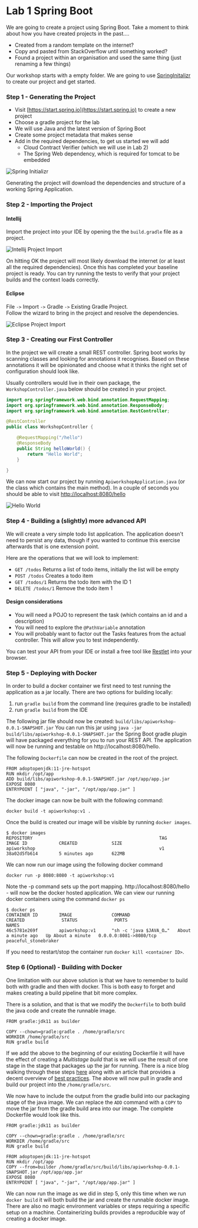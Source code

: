 # Lab 1 Spring Boot

We are going to create a project using Spring Boot. Take a moment to think about how you have created projects in the past....

* Created from a random template on the internet?
* Copy and pasted from StackOverflow until something worked?
* Found a project within an organisation and used the same thing (just renaming a few things)

Our workshop starts with a empty folder. We are going to use [SpringInitalizr](https://start.spring.io) to create our project and get started.

### Step 1 - Generating the Project

* Visit [https://start.spring.io](https://start.spring.io) to create a new project
* Choose a gradle project for the lab
* We will use Java and the latest version of Spring Boot
* Create some project metadata that makes sense
* Add in the required dependencies, to get us started we will add
   * Cloud Contract Verifier (which we will use in Lab 2)
   * The Spring Web dependency, which is required for tomcat to be embedded

![Spring Initializr](01A-initializr-config.png)

Generating the project will download the dependencies and structure of a working Spring Application. 

### Step 2 - Importing the Project

#### Intellij

Import the project into your IDE by opening the the `build.gradle` file as a project.

![Intellij Project Import](01B-sample-import.png)

On hitting OK the project will most likely download the internet (or at least all the required dependencies). 
Once this has completed your baseline project is ready. 
You can try running the tests to verify that your project builds and the context loads correctly.

#### Eclipse

File `->` Import `->` Gradle `->` Existing Gradle Project.    
Follow the wizard to bring in the project and resolve the dependencies.
 

![Eclipse Project Import](01B2-eclipse.png)

### Step 3 - Creating our First Controller

In the project we will create a small REST controller. 
Spring boot works by scanning classes and looking for annotations it recognises.
Based on these annotations it will be opinionated and choose what it thinks the right set of configuration should look like.

Usually controllers would live in their own package, the `WorkshopController.java` below should be created in your project.

```java
import org.springframework.web.bind.annotation.RequestMapping;
import org.springframework.web.bind.annotation.ResponseBody;
import org.springframework.web.bind.annotation.RestController;

@RestController
public class WorkshopController {

    @RequestMapping("/hello")
    @ResponseBody
    public String helloWorld() {
        return "Hello World";
    }

}
```

We can now start our project by running `ApiworkshopApplication.java` (or the class which contains the main method). 
In a couple of seconds you should be able to visit [http://localhost:8080/hello](http://localhost:8080/hello)

![Hello World](01C-hello-world.png)

### Step 4 - Building a (slightly) more advanced API

We will create a very simple todo list application.
The application doesn't need to persist any data, though if you wanted to continue this exercise afterwards that is one extension point.

Here are the operations that we will look to implement:

* `GET /todos` Returns a list of todo items, initially the list will be empty
* `POST /todos` Creates a todo item
* `GET /todos/1` Returns the todo item with the ID 1
* `DELETE /todos/1` Remove the todo item 1

#### Design considerations

* You will need a POJO to represent the task (which contains an id and a description)
* You will need to explore the `@PathVariable` annotation
* You will probably want to factor out the Tasks features from the actual controller. 
This will allow you to test independently. 

You can test your API from your IDE or install a free tool like [Restlet](https://chrome.google.com/webstore/detail/restlet-client-rest-api-t/aejoelaoggembcahagimdiliamlcdmfm?hl=en) 
into your browser. 

### Step 5 - Deploying with Docker

In order to build a docker container we first need to test running the application as a jar locally. 
There are two options for building locally:

1. run `gradle build` from the command line (requires gradle to be installed)
1. run `gradle build` from the IDE

The following jar file should now be created: `build/libs/apiworkshop-0.0.1-SNAPSHOT.jar`
You can run this jar using `java -jar build/libs/apiworkshop-0.0.1-SNAPSHOT.jar` the Spring Boot gradle plugin will have packaged 
everything for you to run your REST API. 
The application will now be running and testable on http://localhost:8080/hello.

The following `Dockerfile` can now be created in the root of the project.

```
FROM adoptopenjdk:11-jre-hotspot
RUN mkdir /opt/app
ADD build/libs/apiworkshop-0.0.1-SNAPSHOT.jar /opt/app/app.jar
EXPOSE 8080
ENTRYPOINT [ "java", "-jar", "/opt/app/app.jar" ]
```

The docker image can now be built with the following command:

`docker build -t apiworkshop:v1 .`

Once the build is created our image will be visible by running `docker images`.

```
$ docker images
REPOSITORY                                                TAG                 IMAGE ID            CREATED             SIZE
apiworkshop                                               v1                  38a02d5fb614        5 minutes ago       622MB
```

We can now run our image using the following docker command

`docker run -p 8080:8080 -t apiworkshop:v1`

Note the -p command sets up the port mapping. http://localhost:8080/hello - will now be the docker hosted application. 
We can view our running docker containers using the command `docker ps`

```
$ docker ps
CONTAINER ID        IMAGE               COMMAND                  CREATED              STATUS              PORTS                    NAMES
46c5781e269f        apiworkshop:v1      "sh -c 'java $JAVA_O…"   About a minute ago   Up About a minute   0.0.0.0:8081->8080/tcp   peaceful_stonebraker
```

If you need to restart/stop the container run `docker kill <container ID>`.

### Step 6 (Optional) - Building with Docker

One limitation with our above solution is that we have to remember to build both with gradle and then with docker. 
This is both easy to forget and makes creating a build pipeline that bit more complex.

There is a solution, and that is that we modify the `Dockerfile` to both build the java code and create the runnable image. 

```
FROM gradle:jdk11 as builder

COPY --chown=gradle:gradle . /home/gradle/src
WORKDIR /home/gradle/src
RUN gradle build
```
If we add the above to the beginning of our existing Dockerfile it will have the effect of creating a _Multistage build_ that is we will use the result of one stage in the stage that packages up the jar for running. 
There is a nice blog walking through these steps [here](http://paulbakker.io/java/docker-gradle-multistage/) along with an article that provides a decent overview of [best practices](https://blog.docker.com/2019/07/intro-guide-to-dockerfile-best-practices/).
The above will now pull in gradle and build our project into the `/home/gradle/src`.

We now have to include the output from the gradle build into our packaging stage of the java image.
We can replace the `ADD` command with a `COPY` to move the jar from the gradle build area into our image.
The complete Dockerfile would look like this.

```
FROM gradle:jdk11 as builder

COPY --chown=gradle:gradle . /home/gradle/src
WORKDIR /home/gradle/src
RUN gradle build

FROM adoptopenjdk:11-jre-hotspot
RUN mkdir /opt/app
COPY --from=builder /home/gradle/src/build/libs/apiworkshop-0.0.1-SNAPSHOT.jar /opt/app/app.jar
EXPOSE 8080
ENTRYPOINT [ "java", "-jar", "/opt/app/app.jar" ]
```
We can now run the image as we did in step 5, only this time when we run `docker build` it will both build the jar and create the runnable docker image. 
There are also no magic environment variables or steps requiring a specific setup on a machine.
Containerizing builds provides a reproducible way of creating a docker image. 
